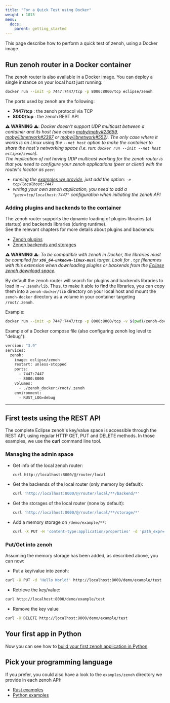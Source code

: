 ```yaml
---
title: "For a Quick Test using Docker"
weight : 1015
menu:
  docs:
    parent: getting_started
---
```


This page describe how to perform a quick test of zenoh, using a Docker image.

## Run zenoh router in a Docker container

The zenoh router is also available in a Docker image. You can deploy a single instance on your local host just running:
```bash
docker run --init -p 7447:7447/tcp -p 8000:8000/tcp eclipse/zenoh
```

The ports used by zenoh are the following:

  - **7447/tcp** : the zenoh protocol via TCP
  - **8000/tcp** : the zenoh REST API

**:warning: WARNING :warning:**: _Docker doesn't support UDP multicast between a container and its host (see cases [moby/moby#23659](https://github.com/moby/moby/issues/23659), [moby/libnetwork#2397](https://github.com/moby/libnetwork/issues/2397) or [moby/libnetwork#552](https://github.com/moby/libnetwork/issues/552)). The only case where it works is on Linux using the `--net host` option to make the container to share the host's networking space (i.e. run: `docker run --init --net host eclipse/zenoh`)._  
_The implication of not having UDP multicast working for the zenoh router is that you need to configure your zenoh applications (peer or client) with the router's locator as `peer`:_
  - _running the [examples we provide](##pick-your-programming-language), just add the option: `-e tcp/localhost:7447`_
  - _writing your own zenoh application, you need to add a `"peer=tcp/localhost:7447"` configuration when initiating the zenoh API_

### Adding plugins and backends to the container

The zenoh router supports the dynamic loading of plugins libraries (at startup) and backends libraries (during runtime).  
See the relevant chapters for more details about plugins and backends:
 - [Zenoh plugins](../../manual/plugins)
 - [Zenoh backends and storages](../../manual/backends)

**:warning: WARNING :warning:**: _To be compatible with zenoh in Docker, the libraries must be compiled for **`x86_64-unknown-linux-musl`** target. Look for `.tgz` filenames with this extension when downloading plugins or backends from the [Eclipse zenoh download space](https://download.eclipse.org/zenoh)._

By default the zenoh router will search for plugins and backends libraries to load in `~/.zenoh/lib`. Thus, to make it able to find the libraries, you can copy them into a `zenoh-docker/lib` directory on your local host and mount the `zenoh-docker` directory as a volume in your container targeting `/root/.zenoh`.

Example:
```bash
docker run --init -p 7447:7447/tcp -p 8000:8000/tcp -v $(pwd)/zenoh-docker:/root/.zenoh eclipse/zenoh
```

Example of a Docker compose file (also configuring zenoh log level to "debug"):
```bash
version: "3.9"
services:
  zenoh:
    image: eclipse/zenoh
    restart: unless-stopped
    ports:
      - 7447:7447
      - 8000:8000
    volumes:
      - ./zenoh_docker:/root/.zenoh
    environment:
      - RUST_LOG=debug
```


--------------------------------
## First tests using the REST API

The complete Eclipse zenoh's key/value space is accessible through the REST API, using regular HTTP GET, PUT and DELETE methods. In those examples, we use the **curl** command line tool.

### Managing the admin space

 * Get info of the local zenoh router:
   ```bash
   curl http://localhost:8000/@/router/local
   ```
 * Get the backends of the local router (only memory by default):
   ```bash
   curl 'http://localhost:8000/@/router/local/**/backend/*'
   ```
 * Get the storages of the local router (none by default):
   ```bash
   curl 'http://localhost:8000/@/router/local/**/storage/*'
   ```
 * Add a memory storage on `/demo/example/**`:
   ```bash
   curl -X PUT -H 'content-type:application/properties' -d 'path_expr=/demo/example/**' http://localhost:8000/@/router/local/plugin/storages/backend/memory/storage/my-storage
   ```

### Put/Get into zenoh
Assuming the memory storage has been added, as described above, you can now:

 * Put a key/value into zenoh:
  ```bash
  curl -X PUT -d 'Hello World!' http://localhost:8000/demo/example/test
  ```
 * Retrieve the key/value:
  ```bash
  curl http://localhost:8000/demo/example/test
  ```
 * Remove the key value
  ```bash
  curl -X DELETE http://localhost:8000/demo/example/test
  ```

## Your first app in Python

Now you can see how to [build your first zenoh application in Python](../first-app).

## Pick your programming language

If you prefer, you could also have a look to the `examples/zenoh` directory we provide in each zenoh API:
- [Rust examples](https://github.com/eclipse-zenoh/zenoh/tree/master/zenoh/examples/zenoh)
- [Python examples](https://github.com/eclipse-zenoh/zenoh-python/tree/master/examples/zenoh)
